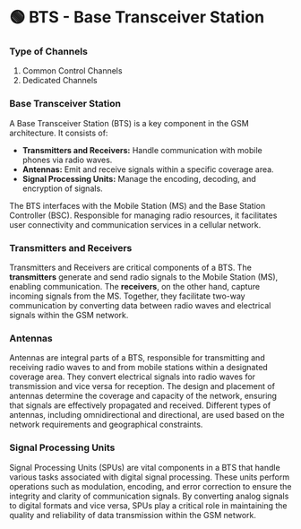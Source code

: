 # 🟢 BTS - Base Transceiver Station

### Type of Channels

1. Common Control Channels
2. Dedicated Channels

### Base Transceiver Station

A Base Transceiver Station (BTS) is a key component in the GSM architecture. It consists of:

* **Transmitters and Receivers:** Handle communication with mobile phones via radio waves.
* **Antennas:** Emit and receive signals within a specific coverage area.
* **Signal Processing Units:** Manage the encoding, decoding, and encryption of signals.

The BTS interfaces with the Mobile Station (MS) and the Base Station Controller (BSC). Responsible for managing radio resources, it facilitates user connectivity and communication services in a cellular network.

### Transmitters and Receivers

Transmitters and Receivers are critical components of a BTS. The **transmitters** generate and send radio signals to the Mobile Station (MS), enabling communication. The **receivers**, on the other hand, capture incoming signals from the MS. Together, they facilitate two-way communication by converting data between radio waves and electrical signals within the GSM network.

### Antennas

Antennas are integral parts of a BTS, responsible for transmitting and receiving radio waves to and from mobile stations within a designated coverage area. They convert electrical signals into radio waves for transmission and vice versa for reception. The design and placement of antennas determine the coverage and capacity of the network, ensuring that signals are effectively propagated and received. Different types of antennas, including omnidirectional and directional, are used based on the network requirements and geographical constraints.

### Signal Processing Units

Signal Processing Units (SPUs) are vital components in a BTS that handle various tasks associated with digital signal processing. These units perform operations such as modulation, encoding, and error correction to ensure the integrity and clarity of communication signals. By converting analog signals to digital formats and vice versa, SPUs play a critical role in maintaining the quality and reliability of data transmission within the GSM network.
